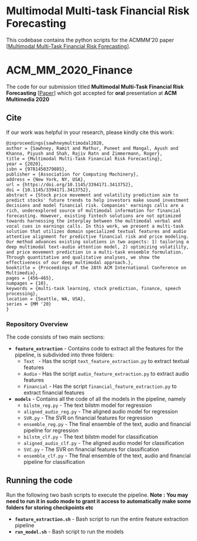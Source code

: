# Multimodal Multi-task Financial Risk Forecasting
This codebase contains the python scripts for the ACMMM'20 paper [[Multimodal Multi-Task Financial Risk Forecasting](https://dl.acm.org/doi/10.1145/3394171.3413752)].

# ACM_MM_2020_Finance
The code for our submission titled  **Multimodal Multi-Task Financial Risk Forecasting** [[Paper](https://dl.acm.org/doi/10.1145/3394171.3413752)] which got accepted for **oral** presentation at **ACM Multimedia 2020**

## Cite
If our work was helpful in your research, please kindly cite this work:
```
@inproceedings{sawhneymultimodal2020,
author = {Sawhney, Ramit and Mathur, Puneet and Mangal, Ayush and Khanna, Piyush and Shah, Rajiv Ratn and Zimmermann, Roger},
title = {Multimodal Multi-Task Financial Risk Forecasting},
year = {2020},
isbn = {9781450379885},
publisher = {Association for Computing Machinery},
address = {New York, NY, USA},
url = {https://doi.org/10.1145/3394171.3413752},
doi = {10.1145/3394171.3413752},
abstract = {Stock price movement and volatility prediction aim to predict stocks' future trends to help investors make sound investment decisions and model financial risk. Companies' earnings calls are a rich, underexplored source of multimodal information for financial forecasting. However, existing fintech solutions are not optimized towards harnessing the interplay between the multimodal verbal and vocal cues in earnings calls. In this work, we present a multi-task solution that utilizes domain specialized textual features and audio attentive alignment for predictive financial risk and price modeling. Our method advances existing solutions in two aspects: 1) tailoring a deep multimodal text-audio attention model, 2) optimizing volatility, and price movement prediction in a multi-task ensemble formulation. Through quantitative and qualitative analyses, we show the effectiveness of our deep multimodal approach.},
booktitle = {Proceedings of the 28th ACM International Conference on Multimedia},
pages = {456–465},
numpages = {10},
keywords = {multi-task learning, stock prediction, finance, speech processing},
location = {Seattle, WA, USA},
series = {MM '20}
}
```

### Repository Overview

The code consists of two main sections: 
- **`feature_extraction`** - Contains code to extract all the features for the pipeline, is subdivided into three folders:
    - `Text ` - Has the script `text_feature_extraction.py` to extract textual features
    - `Audio` - Has the script `audio_feature_extraction.py` to extract audio features
    - `Financial` - Has the script `financial_feature_extraction.py` to extract financial features
- **`models`** - Contains all the code of all the models in the pipeline, namely
  - `bilstm_reg.py` - The text bilstm model for regression
  - `aligned_audio_reg.py` - The aligned audio model for regression
  - `SVR.py` - The SVR on financial features for regression
  - `ensemble_reg.py` - The final ensemble of the text, audio and financial pipeline for regression
  - `bilstm_clf.py` - The text bilstm model for classification
  - `aligned_audio_clf.py` - The aligned audio model for classification
  - `SVC.py` - The SVR on financial features for classification
  - `ensemble_clf.py` - The final ensemble of the text, audio and financial pipeline for classification

## Running the code
Run the following two bash scripts to execute the pipeline. **Note :** **You may need to run it in sudo mode to grant it access to automatically make some folders for storing checkpoints etc**


- **`feature_extraction.sh`** - Bash script to run the entire feature extraction pipeline
- **`run_model.sh`** - Bash script to run the models
